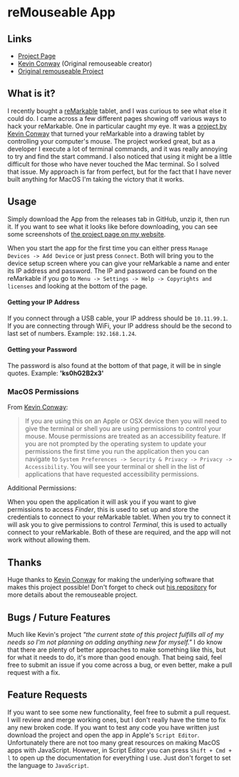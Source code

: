# reMouseable App

## Links
- [Project Page](https://daniel.stoiber.network/project/remouseable-app)
- [Kevin Conway](https://github.com/kevinconway) (Original remouseable creator)
- [Original remouseable Project](https://github.com/kevinconway/remouseable)

## What is it?

I recently bought a [reMarkable](https://remarkable.com/) tablet, and I was curious to see what else it could do. I came across a few different pages showing off various ways to hack your reMarkable. One in particular caught my eye. It was a [project by Kevin Conway](https://github.com/kevinconway/remouseable) that turned your reMarkable into a drawing tablet by controlling your computer's mouse. The project worked great, but as a developer I execute a lot of terminal commands, and it was really annoying to try and find the start command. I also noticed that using it might be a little difficult for those who have never touched the Mac terminal. So I solved that issue. My approach is far from perfect, but for the fact that I have never built anything for MacOS I'm taking the victory that it works.

## Usage

Simply download the App from the releases tab in GitHub, unzip it, then run it. If you want to see what it looks like before downloading, you can see some screenshots of [the project page on my website](https://daniel.stoiber.network/project/remouseable-app). 

When you start the app for the first time you can either press `Manage Devices -> Add Device` or just press `Connect`. Both will bring you to the device setup screen where you can give your reMarkable a name and enter its IP address and password. The IP and password can be found on the reMarkable if you go to `Menu -> Settings -> Help -> Copyrights and licenses` and looking at the bottom of the page. 

#### Getting your IP Address
If you connect through a USB cable, your IP address should be `10.11.99.1`. If you are connecting through WiFi, your IP address should be the second to last set of numbers. Example: `192.168.1.24`. 

#### Getting your Password
The password is also found at the bottom of that page, it will be in single quotes. Example: __'ks0hG2B2x3'__

### MacOS Permissions

From [Kevin Conway](https://github.com/kevinconway/remouseable):

> If you are using this on an Apple or OSX device then you will need to give the
terminal or shell you are using permissions to control your mouse. Mouse
permissions are treated as an accessibility feature. If you are not prompted by
the operating system to update your permissions the first time you run the
application then you can navigate to
`System Preferences -> Security & Privacy -> Privacy -> Accessibility`. You will
see your terminal or shell in the list of applications that have requested
accessibility permissions.

Additional Permissions:

When you open the application it will ask you if you want to give permissions to access *Finder*, this is used to set up and store the credentials to connect to your reMarkable tablet. When you try to connect it will ask you to give permissions to control *Terminal*, this is used to actually connect to your reMarkable. Both of these are required, and the app will not work without allowing them.

## Thanks

Huge thanks to [Kevin Conway](https://github.com/kevinconway) for making the underlying software that makes this project possible! Don't forget to check out [his repository](https://github.com/kevinconway/remouseable) for more details about the remouseable project.

## Bugs / Future Features

Much like Kevin's project *"the current state of this project fulfills all of my needs so I'm not planning
on adding anything new for myself."* I do know that there are plenty of better approaches to make something like this, but for what it needs to do, it's more than good enough. That being said, feel free to submit an issue if you come across a bug, or even better, make a pull request with a fix. 


## Feature Requests
If you want to see some new functionality, feel free to submit a pull request. I will review and merge working ones, but I don't really have the time to fix any new broken code. If you want to test any code you have written just download the project and open the app in Apple's `Script Editor`. Unfortunately there are not too many great resources on making MacOS apps with JavaScript. However, in Script Editor you can press `Shift + Cmd + l` to open up the documentation for everything I use. Just don't forget to set the language to `JavaScript`.